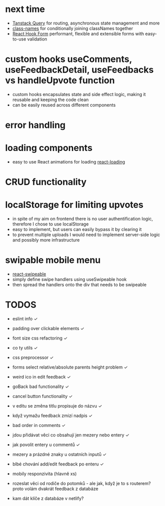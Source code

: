 # next time

- [Tanstack Query](https://tanstack.com/) for routing, asynchronous state management and more
- [class-names](https://github.com/JedWatson/classnames) for conditionally joining classNames together
- [React Hook Form](https://react-hook-form.com/) performant, flexible and extensible forms with easy-to-use validation

# custom hooks useComments, useFeedbackDetail, useFeedbacks vs handleUpvote function

- custom hooks encapsulates state and side effect logic, making it reusable and keeping the code clean
- can be easily reused across different components

# error handling

# loading components

- easy to use React animations for loading [react-loading](https://www.npmjs.com/package/react-loading)

# CRUD functionality

# localStorage for limiting upvotes

- in spite of my aim on frontend there is no user authentification logic, therefore I chose to use localStorage
- easy to implement, but users can easily bypass it by clearing it
- to prevent multiple uploads I would need to implement server-side logic and possibly more infrastructure

# swipable mobile menu

- [react-swipeable](https://www.npmjs.com/package/react-swipeable)
- simply define swipe handlers using useSwipeable hook
- then spread the handlers onto the div that needs to be swipeable

# TODOS

- eslint info ✓
- padding over clickable elements ✓
- font size css refactoring ✓
- co ty utils ✓
- css preprocessor ✓
- forms select relative/absolute parents height problem ✓
- weird ico in edit feedback ✓
- goBack bad functionality ✓
- cancel button functionality ✓
- v editu se změna titlu propisuje do názvu ✓
- když vymažu feedback zmizí nadpis ✓
- bad order in comments ✓
- jdou přidávat věci co obsahují jen mezery nebo entery ✓
- jak povolit entery u commentů ✓
- mezery a prázdné znaky u ostatních inputů ✓
- blbé chování add/edit feedback po enteru ✓
- mobily responzivita (hlavně xs)

- rozeslat věci od rodiče do potomků - ale jak, když je to s routerem? proto volám dvakrát feedback z databáze
- kam dát klíče z databáze v netlify?
